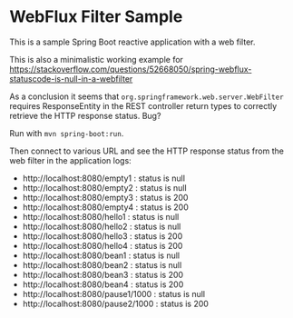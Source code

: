 # WebFlux Filter Sample

This is a sample Spring Boot reactive application with a web filter.

This is also a minimalistic working example for https://stackoverflow.com/questions/52668050/spring-webflux-statuscode-is-null-in-a-webfilter

As a conclusion it seems that `org.springframework.web.server.WebFilter`
requires ResponseEntity in the REST controller return types to correctly retrieve the HTTP response status.
Bug?

Run with `mvn spring-boot:run`.

Then connect to various URL and see the HTTP response status from the web filter in the application logs:
- http://localhost:8080/empty1 : status is null
- http://localhost:8080/empty2 : status is null
- http://localhost:8080/empty3 : status is 200
- http://localhost:8080/empty4 : status is 200
- http://localhost:8080/hello1 : status is null
- http://localhost:8080/hello2 : status is null
- http://localhost:8080/hello3 : status is 200
- http://localhost:8080/hello4 : status is 200
- http://localhost:8080/bean1 : status is null
- http://localhost:8080/bean2 : status is null
- http://localhost:8080/bean3 : status is 200
- http://localhost:8080/bean4 : status is 200
- http://localhost:8080/pause1/1000 : status is null
- http://localhost:8080/pause2/1000 : status is 200
